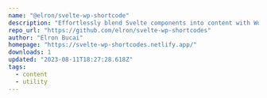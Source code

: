 ```yaml
---
name: "@elron/svelte-wp-shortcode"
description: "Effortlessly blend Svelte components into content with WordPress-inspired shortcodes. Simplify dynamic embedding with a familiar touch."
repo_url: "https://github.com/elron/svelte-wp-shortcodes"
author: "Elron Bucai"
homepage: "https://svelte-wp-shortcodes.netlify.app/"
downloads: 1
updated: "2023-08-11T18:27:28.618Z"
tags: 
  - content
  - utility
---
```

